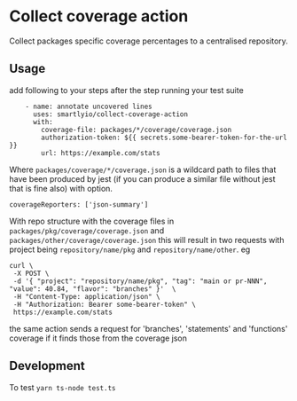 # Collect coverage action

Collect packages specific coverage percentages to a centralised repository.

## Usage

add following to your steps after the step running your test suite

```
    - name: annotate uncovered lines
      uses: smartlyio/collect-coverage-action
      with:
        coverage-file: packages/*/coverage/coverage.json
        authorization-token: ${{ secrets.some-bearer-token-for-the-url }}
        url: https://example.com/stats
```

Where `packages/coverage/*/coverage.json` is  a wildcard path to files that have been produced by jest
(if you can produce a similar file without jest that is fine also)
with option. 

```
coverageReporters: ['json-summary']
```

With repo structure with the coverage files in 
`packages/pkg/coverage/coverage.json` and `packages/other/coverage/coverage.json` this will 
result in two requests with project being `repository/name/pkg` and `repository/name/other`. eg

```
curl \
 -X POST \
 -d '{ "project": "repository/name/pkg", "tag": "main or pr-NNN", "value": 40.84, "flavor": "branches" }'  \
 -H "Content-Type: application/json" \
 -H "Authorization: Bearer some-bearer-token" \
 https://example.com/stats
```

the same action sends a request for 'branches', 'statements' and 'functions' coverage if it finds those from the
coverage json

## Development

To test `yarn ts-node test.ts`
